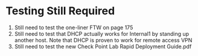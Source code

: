 # Testing Still Required
1. Still need to test the one-liner FTW on page 175
2. Still need to test that DHCP actually works for Internal1 by standing up another host. Note that DHCP is proven to work for remote access VPN
3. Still need to test the new Check Point Lab Rapid Deployment Guide.pdf
